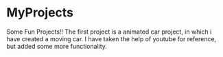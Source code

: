 # MyProjects
Some Fun Projects!!
The first project is a animated car project, in which i have created a moving car. I have taken the help of youtube for reference, but added some more functionality.
